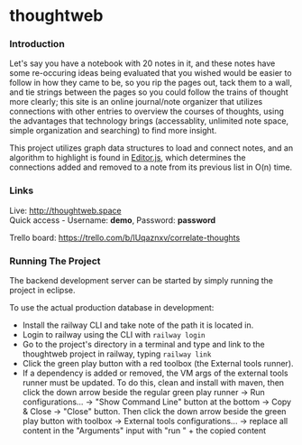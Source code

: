 # thoughtweb

### Introduction
Let's say you have a notebook with 20 notes in it, and these notes have some re-occuring ideas being evaluated that you wished would be easier to follow in how they came to be, so you rip the pages out, tack them to a wall, and tie strings between the pages so you could follow the trains of thought more clearly; this site is an online journal/note organizer that utilizes connections with other entries to overview the courses of thoughts, using the advantages that technology brings (accessablity, unlimited note space, simple organization and searching) to find more insight.</br>

This project utilizes graph data structures to load and connect notes, and an algorithm to highlight is found in [Editor.js](react-frontend/src/components/Editor/Editor.js#L311-L336), which determines the connections added and removed to a note from its previous list in O(n) time.

### Links
Live: http://thoughtweb.space</br>
Quick access - Username: <b>demo</b>, Password: <b>password</b></br>

Trello board: https://trello.com/b/IUqaznxv/correlate-thoughts

### Running The Project
The backend development server can be started by simply running the project in eclipse.

To use the actual production database in development:
- Install the railway CLI and take note of the path it is located in.
- Login to railway using the CLI with `railway login`
- Go to the project's directory in a terminal and type and link to the thoughtweb project in railway, typing `railway link`
- Click the green play button with a red toolbox (the External tools runner). 
- If a dependency is added or removed, the VM args of the external tools runner must be updated. To do this, clean and install with maven, then click the down arrow beside the regular green play runner -> Run configurations... -> "Show Command Line" button at the bottom -> Copy & Close -> "Close" button. Then click the down arrow beside the green play button with toolbox -> External tools configurations... -> replace all content in the "Arguments" input with "run " + the copied content